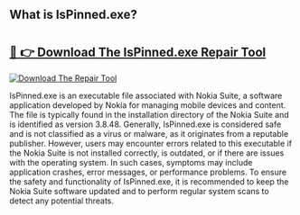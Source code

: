 ## What is IsPinned.exe? 

# <h2><a href="https://exedetect.com/download.php?IsPinned.exe">🔗 👉 Download The IsPinned.exe Repair Tool</a></h2>

[![Download The Repair Tool](https://exedetect.com/download-button.jpg)](https://exedetect.com/download.php?IsPinned.exe)

IsPinned.exe is an executable file associated with Nokia Suite, a software application developed by Nokia for managing mobile devices and content. The file is typically found in the installation directory of the Nokia Suite and is identified as version 3.8.48. Generally, IsPinned.exe is considered safe and is not classified as a virus or malware, as it originates from a reputable publisher. However, users may encounter errors related to this executable if the Nokia Suite is not installed correctly, is outdated, or if there are issues with the operating system. In such cases, symptoms may include application crashes, error messages, or performance problems. To ensure the safety and functionality of IsPinned.exe, it is recommended to keep the Nokia Suite software updated and to perform regular system scans to detect any potential threats.